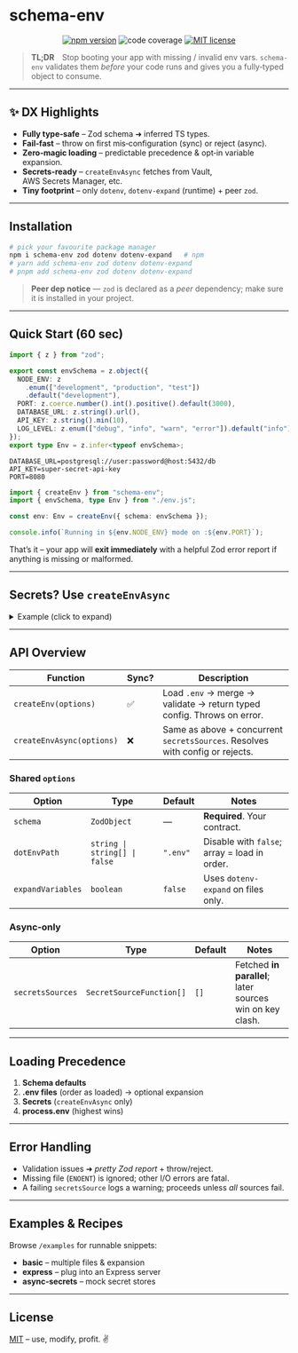 # schema-env

<p align="center">
  <a href="https://badge.fury.io/js/schema-env"><img src="https://badge.fury.io/js/schema-env.svg" alt="npm version" /></a>
  <img src="https://img.shields.io/badge/coverage-97%25-brightgreen.svg" alt="code coverage" />
  <a href="https://opensource.org/licenses/MIT"><img src="https://img.shields.io/badge/License-MIT-yellow.svg" alt="MIT license" /></a>
</p>

> **TL;DR** Stop booting your app with missing / invalid env vars. `schema-env` validates them _before_ your code runs and gives you a fully‑typed object to consume.

---

## ✨ DX Highlights

- **Fully type‑safe** – Zod schema ➜ inferred TS types.
- **Fail‑fast** – throw on first mis‑configuration (sync) or reject (async).
- **Zero‑magic loading** – predictable precedence &amp; opt‑in variable expansion.
- **Secrets‑ready** – `createEnvAsync` fetches from Vault, AWS Secrets Manager, etc.
- **Tiny footprint** – only `dotenv`, `dotenv-expand` (runtime) + peer `zod`.

---

## Installation

```bash
# pick your favourite package manager
npm i schema-env zod dotenv dotenv-expand   # npm
# yarn add schema-env zod dotenv dotenv-expand
# pnpm add schema-env zod dotenv dotenv-expand
```

> **Peer dep notice** — `zod` is declared as a _peer_ dependency; make sure it is installed in your project.

---

## Quick Start (60 sec)

```ts title="src/env.ts"
import { z } from "zod";

export const envSchema = z.object({
  NODE_ENV: z
    .enum(["development", "production", "test"])
    .default("development"),
  PORT: z.coerce.number().int().positive().default(3000),
  DATABASE_URL: z.string().url(),
  API_KEY: z.string().min(10),
  LOG_LEVEL: z.enum(["debug", "info", "warn", "error"]).default("info"),
});
export type Env = z.infer<typeof envSchema>;
```

```dotenv title=".env"
DATABASE_URL=postgresql://user:password@host:5432/db
API_KEY=super‑secret‑api‑key
PORT=8080
```

```ts title="src/index.ts"
import { createEnv } from "schema-env";
import { envSchema, type Env } from "./env.js";

const env: Env = createEnv({ schema: envSchema });

console.info(`Running in ${env.NODE_ENV} mode on :${env.PORT}`);
```

That’s it – your app will **exit immediately** with a helpful Zod error report if anything is missing or malformed.

---

## Secrets? Use `createEnvAsync`

<details>
<summary>Example (click to expand)</summary>

```ts
import { createEnvAsync, SecretSourceFunction } from "schema-env";
import { z } from "zod";

const schema = z.object({
  DB_PASSWORD: z.string(),
  STRIPE_KEY: z.string().startsWith("sk_"),
});

const fromAws: SecretSourceFunction = async () => ({ DB_PASSWORD: "aws‑pwd" });
const fromVault: SecretSourceFunction = async () => ({
  STRIPE_KEY: "sk_test_123",
});

(async () => {
  const env = await createEnvAsync({
    schema,
    secretsSources: [fromAws, fromVault],
  });
  console.log(env);
})();
```

</details>

---

## API Overview

| Function                  | Sync? | Description                                                                   |
| ------------------------- | ----- | ----------------------------------------------------------------------------- |
| `createEnv(options)`      | ✅    | Load `.env` → merge → validate → return typed config. Throws on error.        |
| `createEnvAsync(options)` | ❌    | Same as above + concurrent `secretsSources`. Resolves with config or rejects. |

### Shared `options`

| Option            | Type                          | Default  | Notes                                        |
| ----------------- | ----------------------------- | -------- | -------------------------------------------- |
| `schema`          | `ZodObject`                   | —        | **Required**. Your contract.                 |
| `dotEnvPath`      | `string \| string[] \| false` | `".env"` | Disable with `false`; array = load in order. |
| `expandVariables` | `boolean`                     | `false`  | Uses `dotenv-expand` on files only.          |

### Async‑only

| Option           | Type                     | Default | Notes                                                    |
| ---------------- | ------------------------ | ------- | -------------------------------------------------------- |
| `secretsSources` | `SecretSourceFunction[]` | `[]`    | Fetched **in parallel**; later sources win on key clash. |

---

## Loading Precedence

1. **Schema defaults**
2. **.env files** (order as loaded) → optional expansion
3. **Secrets** (`createEnvAsync` only)
4. **process.env** (highest wins)

---

## Error Handling

- Validation issues ➜ _pretty Zod report_ + throw/reject.
- Missing file (`ENOENT`) is ignored; other I/O errors are fatal.
- A failing `secretsSource` logs a warning; proceeds unless _all_ sources fail.

---

## Examples & Recipes

Browse `/examples` for runnable snippets:

- **basic** – multiple files &amp; expansion
- **express** – plug into an Express server
- **async-secrets** – mock secret stores

---

## License

[MIT](https://opensource.org/licenses/MIT) – use, modify, profit. ✌️
